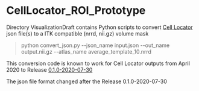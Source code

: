 # CellLocator_ROI_Prototype

Directory VisualizationDraft contains Python scripts to convert [Cell Locator](https://github.com/BICCN/cell-locator) json file(s) to a ITK compatible (nrrd, nii.gz) volume mask

> python convert_json.py --json_name input.json --out_name output.nii.gz --atlas_name average_template_10.nrrd


This conversion code is known to work for Cell Locator outputs from April 2020 to Release [0.1.0-2020-07-30](https://github.com/BICCN/cell-locator/releases/tag/0.1.0-2020-07-30)

The json file format changed after the Release 0.1.0-2020-07-30
